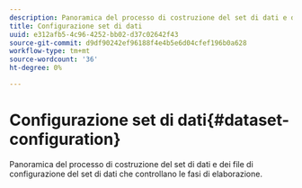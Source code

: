 ```yaml
---
description: Panoramica del processo di costruzione del set di dati e dei file di configurazione del set di dati che controllano le fasi di elaborazione.
title: Configurazione set di dati
uuid: e312afb5-4c96-4252-bb02-d37c02642f43
source-git-commit: d9df90242ef96188f4e4b5e6d04cfef196b0a628
workflow-type: tm+mt
source-wordcount: '36'
ht-degree: 0%

---
```



# Configurazione set di dati{#dataset-configuration}

Panoramica del processo di costruzione del set di dati e dei file di configurazione del set di dati che controllano le fasi di elaborazione.

